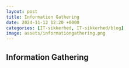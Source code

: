 ```yaml
---
layout: post
title: Information Gathering
date: 2024-11-12 12:20 +0000
categories: [IT-sikkerhed, IT-sikkerhed/blog]
image: assets/informationgathering.png
---
```


## Information Gathering
